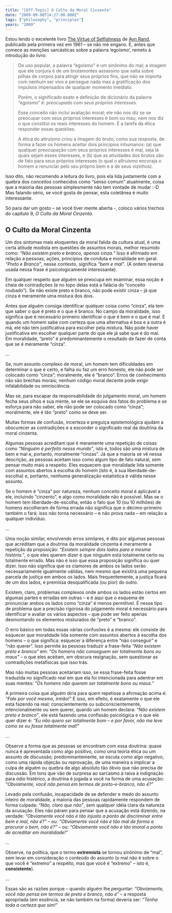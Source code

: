 ```yaml
---
title: "[Off-Topic] O Culto da Moral Cinzenta"
date: "2009-09-08T14:27:00.000Z"
tags: ["philosophy", "principles"]
years: "2009"
---
```


<p></p>
<div style="float: right; margin: 3px"><img src="http://s3.amazonaws.com/akitaonrails/assets/2009/9/8/The_Virtue_of_Selfishness_Ayn_Rand_unabridged_M_original.jpg" srcset="http://s3.amazonaws.com/akitaonrails/assets/2009/9/8/The_Virtue_of_Selfishness_Ayn_Rand_unabridged_M_original.jpg 2x" alt=""></div>
<p>Estou lendo o excelente livro <a href="http://www.aynrandbookstore2.com/prodinfo.asp?number=AR09B">The Virtue of Selfishness</a> de <a href="http://tinyurl.com/yrtpxf">Ayn Rand</a>, publicado pela primeira vez em 1961 – se não me engano. E, antes que comece as menções sarcásticas sobre a palavra ‘egoísmo’, remeto à introdução do livro:</p>
<blockquote>
  <p>De uso popular, a palavra “egoísmo” é um sinônimo do mal; a imagem que ele conjura é de um brutamontes assassino que salta sobre pilhas de corpos para atingir seus próprios fins, que não se importa com nenhum ser vivo e persegue nada mas a gratificação dos impulsos impensados de qualquer momento imediato.</p>
  <p>Porém, o significado exato e definição de dicionário da palavra “egoísmo” é: <em>preocupado com seus próprios interesses.</em></p>
  <p>Esse conceito não inclui avaliação moral; ele não nos diz se se preocupar com seus próprios interesses é bom ou mau; nem nos diz o que constitui os reais interesses do homem. É a tarefa da ética responder essas questões.</p>
  <p>A ética do altruísmo criou a imagem do bruto, como sua resposta, de forma a fazer os homens aceitar dois princípios inhumanos: (a) que qualquer preocupação com seus próprios interesses é mal, seja lá quais sejam esses interesses, e (b) que as atividades dos brutos são de fato para seus próprios interesses (o qual o altruísmo encoraja o homem a renunciar pelo seu próprio bem e a de seus vizinhos).</p>
</blockquote>
<p>Isso dito, não recomendo a leitura do livro, pois ela lida justamente com a quebra dos conceitos conhecidos como “senso comum” atualmente, coisa que a maioria das pessoas simplesmente não tem vontade de mudar :-D Mas falando sério, se você gosta de pensar, esta coletânea é muito interessante.</p>
<p>Só para dar um gosto – se você tiver mente aberta -, coloco vários trechos do capítulo 9, <em>O Culto da Moral Cinzenta</em>.</p>
<p></p>
<p></p>
<h2>O Culto da Moral Cinzenta</h2>
<p>Um dos sintomas mais eloquentes da moral falida da cultura atual, é uma certa atitude modista em questões de assuntos morais, melhor resumido como: <em>“Não existem preto e branco, apenas cinza.”</em> Isso é afirmado em relação a pessoas, ações, princípios de conduta e moralidade em geral. <em>“Preto e Branco”</em>, nesse contexto, significa <em>“bem e mal”</em>. (A ordem reversa usada nessa frase é psicologicamente interessante).</p>
<p>Em qualquer respeito que alguém se preocupa em examinar, essa noção é cheia de contradições (e no topo delas está a falácia do “conceito roubado”). Se não existe preto e branco, não pode existir cinza – já que cinza é meramente uma mistura dos dois.</p>
<p>Antes que alguém consiga identificar qualquer coisa como “cinza”, ela tem que saber o que é preto e o que é branco. No campo da moralidade, isso significa que é necessário primeiro identificar o que é bem e o que é mal. E quando um homem sabe com certeza que uma alternativa é boa e a outra é má, ele não tem justificativa para escolher pela mistura. Não pode haver justificativa em escolher qualquer parte do que ele já sabe que é do mal. Em moralidade, “preto” é predominantemente o resultado de fazer de conta que se é meramente “cinza”.</p>
<p>…</p>
<p>Se, num assunto complexo de moral, um homem tem dificuldades em determinar o que é certo, e falha ou faz um erro honesto, ele não pode ser colocado como “cinza”; moralmente, ele é “branco”. Erros de conhecimento não são brechas morais; nenhum código moral decente pode exigir infalabilidade ou omnisciência.</p>
<p>Mas se, para escapar da responsabilidade do julgamento moral, um homem fecha seus olhos e sua mente, se ele se esquiva dos fatos do problema e se esforça para não saber, ele não pode ser colocado como “cinza”; moralmente, ele é tão “preto” como se deve ser.</p>
<p>Muitas formas de confusão, incerteza e preguiça epistemológica ajudam a obscurecer as contradições e a esconder o significado real da doutrina da moral cinzenta.</p>
<p>Algumas pessoas acreditam que é meramente uma repetição de coisas como <em>“Ninguém é perfeito nesse mundo”</em>, isto é, todos são uma mistura de bem e mal e, portanto, moralmente “cinzas”. Já que a maioria se vê nessa descrição, as pessoas aceitam isso como algum tipo de fato natural, sem pensar muito mais a respeito. Eles esquecem que moralidade lida somente com assuntos abertos à escolha do homem (isto é, à sua liberdade-de-escolha) e, portanto, nenhuma generalização estatística é válida nesse assunto.</p>
<p>Se o homem é “cinza” por natureza, nenhum conceito moral é aplicável a ele, incluindo “cinzento”, e algo como moralidade não é possível. Mas se o homem tem liberdade-de-escolha, então o fato que 10 (ou 10 milhões) de homens escolheram de forma errada não significa que o décimo-primeiro também o fará; isso não torna necessário – e não prova nada – em relação a qualquer indivíduo.</p>
<p>…</p>
<p>Uma noção similar, envolvendo erros similares, é dito por algumas pessoas que acreditam que a doutrina da moralidade cinzenta é meramente a repetição da proposição: <em>“Existem sempre dois lados para a mesma história.”</em>, o que eles querem dizer é que ninguém está totalmente certo ou totalmente errado. Mas não é isso que essa proposição significa ou quer dizer. Isso não significa que os clamores de ambos os lados serão necessariamente igualmente válidas, nem mesmo que existirá uma pequena parcela de justiça em ambos os lados. Mais frequentemente, a justiça ficará de um dos lados, e premissa desqualificada (ou pior) do outro.</p>
<p>Existem, claro, problemas complexos onde ambos os lados estão certos em algumas partes e erradas em outras – e é aqui que o esquema de pronunciar ambos os lados como “cinza” é menos permitível. É nesse tipo de problema que a precisão rigorosa do julgamento moral é necessário para identificar e avaliar os vários aspectos – que pode ser feito apenas desmontando os elementos misturados de “preto” e “branco”.</p>
<p>O erro básico em todas essas várias confusões é a mesma: ele consiste de esquecer que moralidade lida somente com assuntos abertos à escolha dos homens – o que significa: esquecer a diferença entre “não conseguir” e “não querer”. Isso permite às pessoas traduzir a frase-feita <em>“Não existem preto e branco”</em> em: <em>“Os homens não conseguem ser totalmente bons ou maus”</em> – o que eles aceitam, em obscura resignação, sem questionar as contradições metafísicas que isso trás.</p>
<p>Mas não muitas pessoas aceitariam isso, se essa frase-feita fosse traduzida no significado real em que ela foi intencionada para adentrar em suas mentes: <em>“Os homens não querem ser totalmente bons ou maus.”</em></p>
<p>A primeira coisa que alguém diria para quem repetisse a afirmação acima é: <em>“Fale por você mesmo, irmão!”</em> E isso, em efeito, é exatamente o que ele está fazendo na real; conscientemente ou subconscientemente, intencionalmente ou sem querer, quando um homem declara: <em>“Não existem preto e branco”</em>, ele está fazendo uma confissão psicológica e o que ele quer dizer é: <em>“Eu não quero ser totalmente bom – e por favor, não me leve como se eu fosse totalmente mal!”</em></p>
<p>…</p>
<p>Observe a forma que as pessoas se encontram com essa doutrina: quase nunca é apresentada como algo positivo, como uma teoria ética ou um assunto de discussão; predominantemente, se escuta como algo negativo, como uma rápida objeção ou reprovação, de uma maneira a implicar a culpa de alguém ou quebra de algo absoluto tão óbvio que não precisa de discussão. Em tons que vão de surpresa ao sarcasmo à raiva à indignação para ódio histérico, a doutrina é jogada a você na forma de uma acusação: <em>“Obviamente, você não pensa em termos de preto-e-branco, não é?”</em></p>
<p>Levado pela confusão, incapacidade de se defender e medo do assunto inteiro de moralidade, a maioria das pessoas rapidamente respondem de forma culpada: <em>“Não, claro que não”</em>, sem qualquer idéia clara da natureza da acusação. Eles não páram para pensar que a acusação está dizendo, na verdade: <em>“Obviamente você não é tão injusto a ponto de discriminar entre bem e mal, não é?”</em> – ou: <em>“Obviamente você não é tão mal de forma a procurar o bem, não é?”</em> – ou: <em>“Obviamente você não é tão imoral a ponto de acreditar em moralidade!”</em></p>
<p>…</p>
<p>Observe, na política, que o termo <strong>extremista</strong> se tornou sinônimo de “mal”, sem levar em consideração o conteúdo do assunto (o mal não é sobre o que você é “extremo” a respeito, mas que você é “extremo” – isto é, <strong>consistente</strong>).</p>
<p>…</p>
<p>Essas são as razões porque – quando alguém lhe perguntar: <em>“Obviamente, você não pensa em termos de preto e branco, não é”</em> – a resposta apropriada (em essência, se não também na forma) deveria ser: <em>“Tenha toda a certeza que sim!”</em></p>
<p></p>